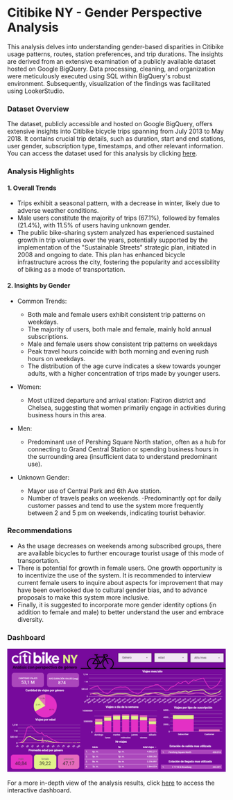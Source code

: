 # Citibike NY - Gender Perspective Analysis
This analysis delves into understanding gender-based disparities in Citibike usage patterns, routes, station preferences, and trip durations. The insights are derived from an extensive examination of a publicly available dataset hosted on Google BigQuery. Data processing, cleaning, and organization were meticulously executed using SQL within BigQuery's robust environment. Subsequently, visualization of the findings was facilitated using LookerStudio.

### Dataset Overview
The dataset, publicly accessible and hosted on Google BigQuery, offers extensive insights into Citibike bicycle trips spanning from July 2013 to May 2018. It contains crucial trip details, such as duration, start and end stations, user gender, subscription type, timestamps, and other relevant information. You can access the dataset used for this analysis by clicking [here](https://console.cloud.google.com/marketplace/product/city-of-new-york/nyc-citi-bike?project=data-sandbox-319716).


### Analysis Highlights
#### 1. Overall Trends
   - Trips exhibit a seasonal pattern, with a decrease in winter, likely due to adverse weather conditions.
   - Male users constitute the majority of trips (67.1%), followed by females (21.4%), with 11.5% of users having unknown gender.
   - The public bike-sharing system analyzed has experienced sustained growth in trip volumes over the years, potentially supported by the implementation of the "Sustainable Streets" strategic plan, initiated in 2008 and ongoing to date. This plan has enhanced bicycle infrastructure across the city, fostering the popularity and accessibility of biking as a mode of transportation.
  
#### 2. Insights by Gender
- Common Trends:
  - Both male and female users exhibit consistent trip patterns on weekdays.
  - The majority of users, both male and female, mainly hold annual subscriptions.
  - Male and female users show consistent trip patterns on weekdays
  - Peak travel hours coincide with both morning and evening rush hours on weekdays.
  - The distribution of the age curve indicates a skew towards younger adults, with a higher concentration of trips made by younger users.

- Women:
  - Most utilized departure and arrival station: Flatiron district and Chelsea, suggesting that women primarily engage in activities during business hours in this area.
    
- Men:
  - Predominant use of Pershing Square North station, often as a hub for connecting to Grand Central Station or spending business hours in the surrounding area (insufficient data to understand predominant use).
    
- Unknown Gender:
  - Mayor use of Central Park and 6th Ave station.
  - Number of travels peaks on weekends.
  -Predominantly opt for daily customer passes and tend to use the system more frequently between 2 and 5 pm on weekends, indicating tourist behavior.

 ### Recommendations
  - As the usage decreases on weekends among subscribed groups, there are available bicycles to further encourage tourist usage of this mode of transportation.
  - There is potential for growth in female users. One growth opportunity is to incentivize the use of the system. It is recommended to interview current female users to inquire about aspects for improvement that may have been overlooked due to cultural gender bias, and to advance proposals to make this system more inclusive.
  - Finally, it is suggested to incorporate more gender identity options (in addition to female and male) to better understand the user and embrace diversity.
    
 ### Dashboard
  ![](https://raw.githubusercontent.com/mjgalaz/citibikeNY-trips-gender--perspective/main/dashboard.png)
  
 For a more in-depth view of the analysis results, click [here](https://lookerstudio.google.com/reporting/09c6e4ad-9c1b-455a-92fc-b7c22eeef7c1) to access the interactive dashboard.


